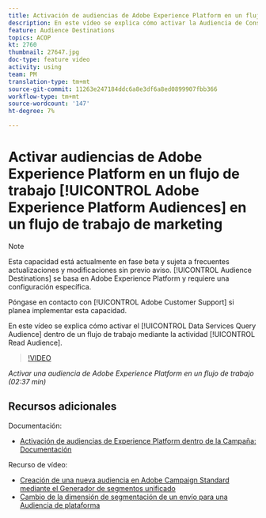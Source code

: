 ```yaml
---
title: Activación de audiencias de Adobe Experience Platform en un flujo de trabajo
description: En este vídeo se explica cómo activar la Audiencia de Consulta de servicios de datos en un flujo de trabajo mediante la actividad "Leer audiencia".
feature: Audience Destinations
topics: ACOP
kt: 2760
thumbnail: 27647.jpg
doc-type: feature video
activity: using
team: PM
translation-type: tm+mt
source-git-commit: 11263e247184ddc6a8e3df6a8ed0899907fbb366
workflow-type: tm+mt
source-wordcount: '147'
ht-degree: 7%

---
```



# Activar audiencias de Adobe Experience Platform en un flujo de trabajo [!UICONTROL Adobe Experience Platform Audiences] en un flujo de trabajo de marketing

>[!NOTE]
>
>Esta capacidad está actualmente en fase beta y sujeta a frecuentes actualizaciones y modificaciones sin previo aviso. [!UICONTROL Audience Destinations] se basa en Adobe Experience Platform y requiere una configuración específica.
>
>Póngase en contacto con [!UICONTROL Adobe Customer Support] si planea implementar esta capacidad.

En este vídeo se explica cómo activar el [!UICONTROL Data Services Query Audience] dentro de un flujo de trabajo mediante la actividad [!UICONTROL Read Audience].

>[!VIDEO](https://video.tv.adobe.com/v/27647?quality=12)

*Activar una audiencia de Adobe Experience Platform en un flujo de trabajo (02:37 min)*

## Recursos adicionales

Documentación:

* [Activación de audiencias de Experience Platform dentro de la Campaña: Documentación](https://docs.adobe.com/content/help/en/campaign-standard/using/profiles-and-audiences/working-with-adobe-experience-platform/aep-about-audience-destinations-service.html)

Recurso de vídeo:

* [Creación de una nueva audiencia en Adobe Campaign Standard mediante el Generador de segmentos unificado](/help/profiles-and-audiences/audience-destinations/creating-audiences-using-segment-builder.md)
* [Cambio de la dimensión de segmentación de un envío para una Audiencia de plataforma](/help/profiles-and-audiences/audience-destinations/changing-targeting-dimension.md)

